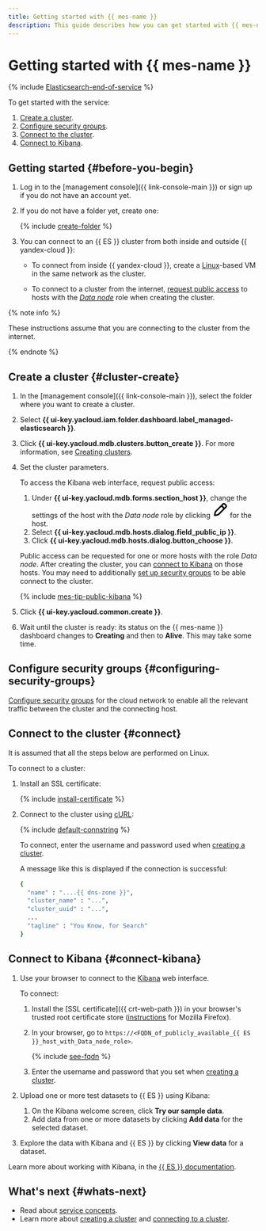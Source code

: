 ```yaml
---
title: Getting started with {{ mes-name }}
description: This guide describes how you can get started with {{ mes-name }}.
---
```


# Getting started with {{ mes-name }}

{% include [Elasticsearch-end-of-service](../_includes/mdb/mes/note-end-of-service.md) %}

To get started with the service:

1. [Create a cluster](#cluster-create).
1. [Configure security groups](#configuring-security-groups).
1. [Connect to the cluster](#connect).
1. [Connect to Kibana](#connect-kibana).


## Getting started {#before-you-begin}

1. Log in to the [management console]({{ link-console-main }}) or sign up if you do not have an account yet.

1. If you do not have a folder yet, create one:

   {% include [create-folder](../_includes/create-folder.md) %}

1. You can connect to an {{ ES }} cluster from both inside and outside {{ yandex-cloud }}:

   * To connect from inside {{ yandex-cloud }}, create a [Linux](../compute/quickstart/quick-create-linux.md)-based VM in the same network as the cluster.

   * To connect to a cluster from the internet, [request public access](operations/cluster-create.md#change-data-node-settings) to hosts with the [_Data node_](concepts/hosts-roles.md#data-node) role when creating the cluster.

{% note info %}

These instructions assume that you are connecting to the cluster from the internet.

{% endnote %}


## Create a cluster {#cluster-create}

1. In the [management console]({{ link-console-main }}), select the folder where you want to create a cluster.
1. Select **{{ ui-key.yacloud.iam.folder.dashboard.label_managed-elasticsearch }}**.
1. Click **{{ ui-key.yacloud.mdb.clusters.button_create }}**. For more information, see [Creating clusters](operations/cluster-create.md).
1. Set the cluster parameters.

   To access the Kibana web interface, request public access:
   1. Under **{{ ui-key.yacloud.mdb.forms.section_host }}**, change the settings of the host with the _Data node_ role by clicking ![image](../_assets/console-icons/pencil.svg) for the host.
   1. Select **{{ ui-key.yacloud.mdb.hosts.dialog.field_public_ip }}**.
   1. Click **{{ ui-key.yacloud.mdb.hosts.dialog.button_choose }}**.

   Public access can be requested for one or more hosts with the role _Data node_. After creating the cluster, you can [connect to Kibana](#connect-kibana) on those hosts. You may need to additionally [set up security groups](operations/cluster-connect.md#configuring-security-groups) to be able connect to the cluster. 

   {% include [mes-tip-public-kibana](../_includes/mdb/mes-tip-connecting-to-public-kibana.md) %}

1. Click **{{ ui-key.yacloud.common.create }}**.
1. Wait until the cluster is ready: its status on the {{ mes-name }} dashboard changes to **Creating** and then to **Alive**. This may take some time.


## Configure security groups {#configuring-security-groups}

[Configure security groups](operations/cluster-connect.md#configuring-security-groups) for the cloud network to enable all the relevant traffic between the cluster and the connecting host.


## Connect to the cluster {#connect}

It is assumed that all the steps below are performed on Linux.

To connect to a cluster:

1. Install an SSL certificate:

   {% include [install-certificate](../_includes/mdb/mes/install-certificate.md) %}

1. Connect to the cluster using [cURL](https://curl.haxx.se/):

   {% include [default-connstring](../_includes/mdb/mes/default-connstring.md) %}

   To connect, enter the username and password used when [creating a cluster](#cluster-create).

   A message like this is displayed if the connection is successful:

   ```bash
   {
     "name" : "....{{ dns-zone }}",
     "cluster_name" : "...",
     "cluster_uuid" : "...",
     ...
     "tagline" : "You Know, for Search"
   }
   ```

## Connect to Kibana {#connect-kibana}

1. Use your browser to connect to the [Kibana](https://www.elastic.co/kibana/features) web interface.

   To connect:
   1. Install the [SSL certificate]({{ crt-web-path }}) in your browser's trusted root certificate store ([instructions](https://wiki.mozilla.org/PSM:Changing_Trust_Settings#Trusting_an_Additional_Root_Certificate) for Mozilla Firefox).
   1. In your browser, go to `https://<FQDN_of_publicly_available_{{ ES }}_host_with_Data_node_role>`.

      {% include [see-fqdn](../_includes/mdb/mes/fqdn-host.md) %}

   1. Enter the username and password that you set when [creating a cluster](#cluster-create).
1. Upload one or more test datasets to {{ ES }} using Kibana:
   1. On the Kibana welcome screen, click **Try our sample data**.
   1. Add data from one or more datasets by clicking **Add data** for the selected dataset.
1. Explore the data with Kibana and {{ ES }} by clicking **View data** for a dataset.

Learn more about working with Kibana, in the [{{ ES }} documentation](https://www.elastic.co/guide/en/kibana/current/connect-to-elasticsearch.html).

## What's next {#whats-next}

* Read about [service concepts](concepts/index.md).
* Learn more about [creating a cluster](operations/cluster-create.md) and [connecting to a cluster](operations/cluster-connect.md).

